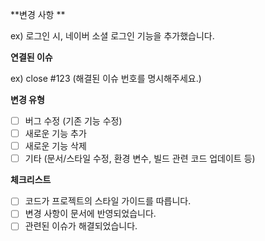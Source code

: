 **변경 사항 **

ex) 로그인 시, 네이버 소셜 로그인 기능을 추가했습니다.

**연결된 이슈**

ex) close #123 (해결된 이슈 번호를 명시해주세요.)

**변경 유형**

- [ ] 버그 수정 (기존 기능 수정)
- [ ] 새로운 기능 추가
- [ ] 새로운 기능 삭제
- [ ] 기타 (문서/스타일 수정, 환경 변수, 빌드 관련 코드 업데이트 등)

**체크리스트**

- [ ] 코드가 프로젝트의 스타일 가이드를 따릅니다.
- [ ] 변경 사항이 문서에 반영되었습니다.
- [ ] 관련된 이슈가 해결되었습니다.
